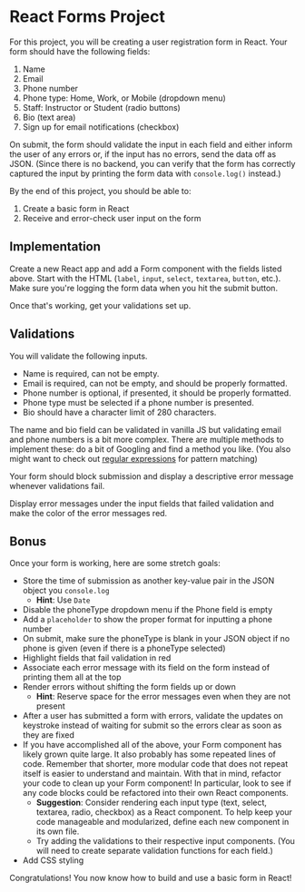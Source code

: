 # React Forms Project

For this project, you will be creating a user registration form in React. Your
form should have the following fields:

1. Name
2. Email
3. Phone number
4. Phone type: Home, Work, or Mobile (dropdown menu)
5. Staff: Instructor or Student (radio buttons)
6. Bio (text area)
7. Sign up for email notifications (checkbox)

On submit, the form should validate the input in each field and either inform
the user of any errors or, if the input has no errors, send the data off as
JSON. (Since there is no backend, you can verify that the form has correctly
captured the input by printing the form data with `console.log()` instead.)

By the end of this project, you should be able to:

1. Create a basic form in React
2. Receive and error-check user input on the form

## Implementation

Create a new React app and add a Form component with the fields listed above.
Start with the HTML (`label`, `input`, `select`, `textarea`, `button`, etc.).
Make sure you're logging the form data when you hit the submit button.

Once that's working, get your validations set up.

## Validations

You will validate the following inputs.

* Name is required, can not be empty.
* Email is required, can not be empty, and should be properly formatted.
* Phone number is optional, if presented, it should be properly formatted.
* Phone type must be selected if a phone number is presented.
* Bio should have a character limit of 280 characters.

The name and bio field can be validated in vanilla JS but validating email and
phone numbers is a bit more complex. There are multiple methods to implement
these: do a bit of Googling and find a method you like. (You also might want to
check out [regular expressions][regex] for pattern matching)

Your form should block submission and display a descriptive error message
whenever validations fail.

Display error messages under the input fields that failed validation and make the color of the error messages red.

## Bonus

Once your form is working, here are some stretch goals:

* Store the time of submission as another key-value pair in the JSON object you
  `console.log`
  * **Hint**: Use `Date`
* Disable the phoneType dropdown menu if the Phone field is empty
* Add a `placeholder` to show the proper format for inputting a phone number
* On submit, make sure the phoneType is blank in your JSON object if no phone is
  given (even if there is a phoneType selected)
* Highlight fields that fail validation in red
* Associate each error message with its field on the form instead of printing
  them all at the top
* Render errors without shifting the form fields up or down 
  * **Hint**: Reserve space for the error messages even when they are not
    present
* After a user has submitted a form with errors, validate the updates on
  keystroke instead of waiting for submit so the errors clear as soon as they
  are fixed
* If you have accomplished all of the above, your Form component has likely
  grown quite large. It also probably has some repeated lines of code. Remember
  that shorter, more modular code that does not repeat itself is easier to
  understand and maintain. With that in mind, refactor your code to clean up
  your Form component! In particular, look to see if any code blocks could be
  refactored into their own React components. 
  * **Suggestion**: Consider rendering each input type (text, select, textarea,
    radio, checkbox) as a React component. To help keep your code manageable and
    modularized, define each new component in its own file.
  * Try adding the validations to their respective input components. (You will
    need to create separate validation functions for each field.)
* Add CSS styling

Congratulations! You now know how to build and use a basic form in React!

[regex]: https://developer.mozilla.org/en-US/docs/Web/JavaScript/Guide/Regular_Expressions
